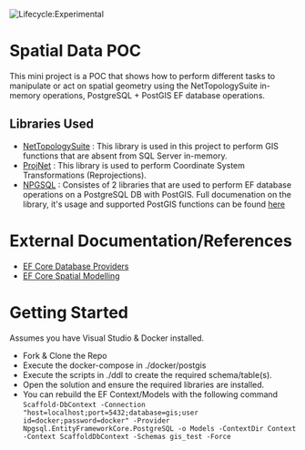 ![Lifecycle:Experimental](https://img.shields.io/badge/Lifecycle-Experimental-339999)

# Spatial Data POC

This mini project is a POC that shows how to perform different tasks to manipulate or act on spatial geometry using the NetTopologySuite in-memory operations, PostgreSQL + PostGIS EF database operations.

## Libraries Used
- [NetTopologySuite](https://github.com/NetTopologySuite/NetTopologySuite) :  This library is used in this project to perform GIS functions that are absent from SQL Server in-memory.
- [ProjNet](https://github.com/NetTopologySuite/ProjNet4GeoAPI) : This library is used to perform Coordinate System Transformations (Reprojections).
- [NPGSQL](https://github.com/npgsql/efcore.pg) : Consistes of 2 libraries that are used to perform EF database operations on a PostgreSQL DB with PostGIS. Full documenation on the library, it's usage and supported PostGIS functions can be found [here](https://www.npgsql.org/efcore/mapping/nts.html)

# External Documentation/References
- [EF Core Database Providers](https://docs.microsoft.com/en-us/ef/core/providers/?tabs=dotnet-core-cli)
- [EF Core Spatial Modelling](https://docs.microsoft.com/en-us/ef/core/modeling/spatial)

# Getting Started

Assumes you have Visual Studio & Docker installed.
- Fork & Clone the Repo
- Execute the docker-compose in ./docker/postgis
- Execute the scripts in ./ddl to create the required schema/table(s).
- Open the solution and ensure the required libraries are installed.
- You can rebuild the EF Context/Models with the following command 
    ```Scaffold-DbContext -Connection "host=localhost;port=5432;database=gis;user id=docker;password=docker" -Provider Npgsql.EntityFrameworkCore.PostgreSQL -o Models -ContextDir Context -Context ScaffoldDbContext -Schemas gis_test -Force```
